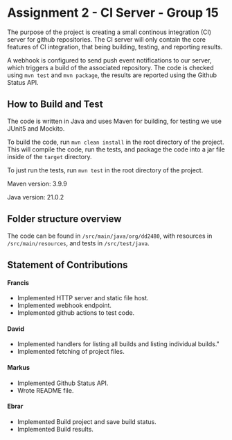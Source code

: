# Assignment 2 - CI Server - Group 15

The purpose of the project is creating a small continous integration (CI) server for github repositories. The CI server will only contain the core features of CI integration, that being building, testing, and reporting results.

A webhook is configured to send push event notifications to our server, which triggers a build of the associated repository. The code is checked using `mvn test` and `mvn package`, the results are reported using the Github Status API.

## How to Build and Test

The code is written in Java and uses Maven for building, for testing we use JUnit5 and Mockito.

To build the code, run `mvn clean install` in the root directory of the project. This will compile the code, run the tests, and package the code into a jar file inside of the `target` directory.

To just run the tests, run `mvn test` in the root directory of the project.

Maven version: 3.9.9

Java version: 21.0.2

## Folder structure overview

The code can be found in `/src/main/java/org/dd2480`, with resources in `/src/main/resources`, and tests in `/src/test/java`.

## Statement of Contributions

#### Francis

- Implemented HTTP server and static file host.
- Implemented webhook endpoint.
- Implemented github actions to test code.

#### David

- Implemented handlers for listing all builds and listing individual builds."
- Implemented fetching of project files.

#### Markus

- Implemented Github Status API.
- Wrote README file.

#### Ebrar

- Implemented Build project and save build status.
- Implemented Build results.
